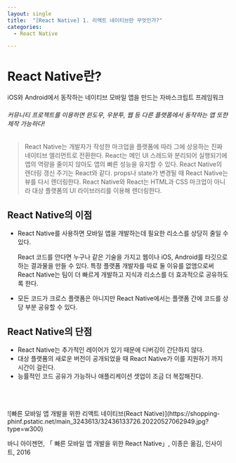 ```yaml
---
layout: single
title:  "[React Native] 1. 리액트 네이티브란 무엇인가?"
categories:
  - React Native

---
```


# React Native란?

iOS와 Android에서 동작하는 네이티브 모바일 앱을 만드는 자바스크립트 프레임워크
###### *커뮤니티 프로젝트를 이용하면 윈도우, 우분투, 웹 등 다른 플랫폼에서 동작하는 앱 또한 제작 가능하다!*

> React Native는 개발자가 작성한 마크업을 플랫폼에 따라 그에 상응하는 진짜 네이티브 엘리먼트로 전환한다. React는 메인 UI 스레드와 분리되어 실행되기에 앱의 역량을 줄이지 않아도 앱의 빠른 성능을 유지할 수 있다. React Native의 렌더링 갱신 주기는 React와 같다. props나 state가 변경될 때 React Native는 뷰를 다시 렌더링한다.  React Native와 React는 HTML과 CSS 마크업이 아니라 대상 플랫폼의 UI 라이브러리를 이용해 렌더링한다. 


## React Native의 이점

- React Native를 사용하면 모바일 앱을 개발하는데 필요한 리소스를 상당히 줄일 수 있다.  

  React 코드를 안다면 누구나 같은 기술을 가지고 웹이나 iOS, Android를 타깃으로 하는 결과물을 만들 수 있다. 특정 플랫폼 개발자를 따로 둘 이유를 없앰으로써 React Native는 팀이 더 빠르게 개발하고 지식과 리소스를 더 효과적으로 공유하도록 한다.

- 모든 코드가 크로스 플랫폼은 아니지만 React Native에서는 플랫폼 간에 코드를 상당 부분 공유할 수 있다. 


## React Native의 단점

- React Native는 추가적인 레이어가 있기 때문에 디버깅이 간단하지 않다. 
- 대상 플랫폼의 새로운 버전이 공개되었을 때 React Native가 이를 지원하기 까지 시간이 걸린다.
- 능률적인 코드 공유가 가능하나 애플리케이션 셋업이 조금 더 복잡해진다. 

<br/>
<br/>  
<br/>
![빠른 모바일 앱 개발을 위한 리액트 네이티브(React Native)](https://shopping-phinf.pstatic.net/main_3243613/32436133726.20220527062949.jpg?type=w300)

바니 아이젠먼, 「 빠른 모바일 앱 개발을 위한 React Native」, 이종은 옮김, 인사이트, 2016


